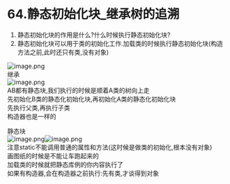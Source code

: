 # 64.静态初始化块_继承树的追溯

1. 静态初始化块的作用是什么?什么时候执行静态初始化块?
  1. 静态初始化块可以用于类的初始化工作.加载类的时候执行静态初始化块(构造方法之前,此时还只有类,没有对象)

![image.png](https://cdn.nlark.com/yuque/0/2019/png/349894/1559201290214-97a5c388-01bb-482a-b532-6c872f441426.png#align=left&display=inline&height=177&name=image.png&originHeight=177&originWidth=530&size=77604&status=done&width=530)<br />继承<br />![image.png](https://cdn.nlark.com/yuque/0/2019/png/349894/1559201338413-87711328-6cce-4b4a-b4b6-a9e18c0b57d7.png#align=left&display=inline&height=240&name=image.png&originHeight=240&originWidth=488&size=76693&status=done&width=488)<br />AB都有静态块,我们执行的时候是顺着A类的树向上走<br />先初始化B类的静态化初始化块,再初始化A类的静态化初始化块<br />先执行父类,再执行子类<br />构造器也是一样的

静态块<br />![image.png](https://cdn.nlark.com/yuque/0/2019/png/349894/1559201455048-2a551514-d3b3-4987-91ef-9ce56b8c34ae.png#align=left&display=inline&height=233&name=image.png&originHeight=233&originWidth=269&size=60451&status=done&width=269)![image.png](https://cdn.nlark.com/yuque/0/2019/png/349894/1559201477321-8077c1a8-35ff-4412-98db-14aa623b9e2f.png#align=left&display=inline&height=33&name=image.png&originHeight=33&originWidth=99&size=6903&status=done&width=99)<br />注意static不能调用普通的属性和方法(这时候是做类的初始化,根本没有对象)<br />画图纸的时候是不能让车跑起来的<br />加载类的时候就把静态库例的你内容执行了<br />如果有构造器,会在构造器之前执行:先有类,才谈得到对象

